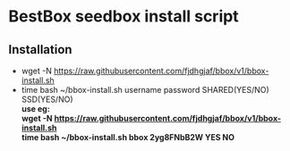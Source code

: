 BestBox seedbox install script
==========
Installation
--------------
- wget -N https://raw.githubusercontent.com/fjdhgjaf/bbox/v1/bbox-install.sh <br>
- time bash ~/bbox-install.sh username password SHARED(YES/NO) SSD(YES/NO)<br>
**use eg: <br>
wget -N https://raw.githubusercontent.com/fjdhgjaf/bbox/v1/bbox-install.sh <br>
time bash ~/bbox-install.sh bbox 2yg8FNbB2W YES NO**<br><br><br><br><br><br><br><br>
